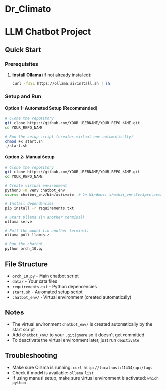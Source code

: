 # Dr_Climato
# LLM Chatbot Project

## Quick Start

### Prerequisites
1. **Install Ollama** (if not already installed):
   ```bash
   curl -fsSL https://ollama.ai/install.sh | sh
   ```

### Setup and Run

#### Option 1: Automated Setup (Recommended)
```bash
# Clone the repository
git clone https://github.com/YOUR_USERNAME/YOUR_REPO_NAME.git
cd YOUR_REPO_NAME

# Run the setup script (creates virtual env automatically)
chmod +x start.sh
./start.sh
```

#### Option 2: Manual Setup
```bash
# Clone the repository
git clone https://github.com/YOUR_USERNAME/YOUR_REPO_NAME.git
cd YOUR_REPO_NAME

# Create virtual environment
python3 -m venv chatbot_env
source chatbot_env/bin/activate  # On Windows: chatbot_env\Scripts\activate

# Install dependencies
pip install -r requirements.txt

# Start Ollama (in another terminal)
ollama serve

# Pull the model (in another terminal)
ollama pull llama3.2

# Run the chatbot
python orch_10.py
```

## File Structure
- `orch_10.py` - Main chatbot script
- `data/` - Your data files
- `requirements.txt` - Python dependencies
- `start.sh` - Automated setup script
- `chatbot_env/` - Virtual environment (created automatically)

## Notes
- The virtual environment `chatbot_env/` is created automatically by the start script
- Add `chatbot_env/` to your `.gitignore` so it doesn't get committed
- To deactivate the virtual environment later, just run `deactivate`

## Troubleshooting
- Make sure Ollama is running: `curl http://localhost:11434/api/tags`
- Check if model is available: `ollama list`
- If using manual setup, make sure virtual environment is activated: `which python`
